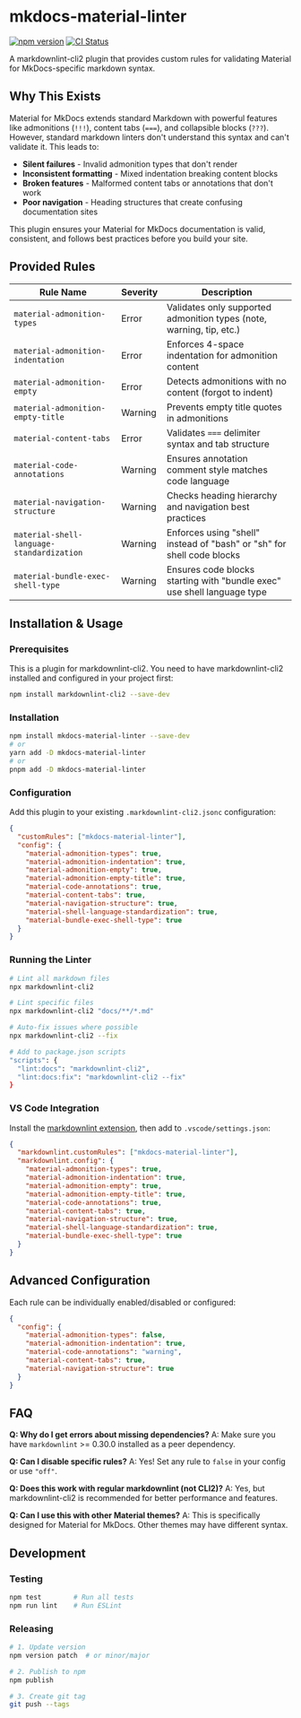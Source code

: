 # mkdocs-material-linter

[![npm version](https://img.shields.io/npm/v/mkdocs-material-linter.svg)](https://www.npmjs.com/package/mkdocs-material-linter)
[![CI Status](https://github.com/mensfeld/mkdocs-material-linter/workflows/CI/badge.svg)](https://github.com/mensfeld/mkdocs-material-linter/actions)

A markdownlint-cli2 plugin that provides custom rules for validating Material for MkDocs-specific markdown syntax.

## Why This Exists

Material for MkDocs extends standard Markdown with powerful features like admonitions (`!!!`), content tabs (`===`), and collapsible blocks (`???`). However, standard markdown linters don't understand this syntax and can't validate it. This leads to:

- **Silent failures** - Invalid admonition types that don't render
- **Inconsistent formatting** - Mixed indentation breaking content blocks
- **Broken features** - Malformed content tabs or annotations that don't work
- **Poor navigation** - Heading structures that create confusing documentation sites

This plugin ensures your Material for MkDocs documentation is valid, consistent, and follows best practices before you build your site.

## Provided Rules

| Rule Name | Severity | Description |
|-----------|----------|-------------|
| `material-admonition-types` | Error | Validates only supported admonition types (note, warning, tip, etc.) |
| `material-admonition-indentation` | Error | Enforces 4-space indentation for admonition content |
| `material-admonition-empty` | Error | Detects admonitions with no content (forgot to indent) |
| `material-admonition-empty-title` | Warning | Prevents empty title quotes in admonitions |
| `material-content-tabs` | Error | Validates `===` delimiter syntax and tab structure |
| `material-code-annotations` | Warning | Ensures annotation comment style matches code language |
| `material-navigation-structure` | Warning | Checks heading hierarchy and navigation best practices |
| `material-shell-language-standardization` | Warning | Enforces using "shell" instead of "bash" or "sh" for shell code blocks |
| `material-bundle-exec-shell-type` | Warning | Ensures code blocks starting with "bundle exec" use shell language type |

## Installation & Usage

### Prerequisites

This is a plugin for markdownlint-cli2. You need to have markdownlint-cli2 installed and configured in your project first:

```bash
npm install markdownlint-cli2 --save-dev
```

### Installation

```bash
npm install mkdocs-material-linter --save-dev
# or
yarn add -D mkdocs-material-linter
# or
pnpm add -D mkdocs-material-linter
```

### Configuration

Add this plugin to your existing `.markdownlint-cli2.jsonc` configuration:

```json
{
  "customRules": ["mkdocs-material-linter"],
  "config": {
    "material-admonition-types": true,
    "material-admonition-indentation": true,
    "material-admonition-empty": true,
    "material-admonition-empty-title": true,
    "material-code-annotations": true,
    "material-content-tabs": true,
    "material-navigation-structure": true,
    "material-shell-language-standardization": true,
    "material-bundle-exec-shell-type": true
  }
}
```

### Running the Linter

```bash
# Lint all markdown files
npx markdownlint-cli2

# Lint specific files
npx markdownlint-cli2 "docs/**/*.md"

# Auto-fix issues where possible
npx markdownlint-cli2 --fix

# Add to package.json scripts
"scripts": {
  "lint:docs": "markdownlint-cli2",
  "lint:docs:fix": "markdownlint-cli2 --fix"
}
```

### VS Code Integration

Install the [markdownlint extension](https://marketplace.visualstudio.com/items?itemName=DavidAnson.vscode-markdownlint), then add to `.vscode/settings.json`:

```json
{
  "markdownlint.customRules": ["mkdocs-material-linter"],
  "markdownlint.config": {
    "material-admonition-types": true,
    "material-admonition-indentation": true,
    "material-admonition-empty": true,
    "material-admonition-empty-title": true,
    "material-code-annotations": true,
    "material-content-tabs": true,
    "material-navigation-structure": true,
    "material-shell-language-standardization": true,
    "material-bundle-exec-shell-type": true
  }
}
```

## Advanced Configuration

Each rule can be individually enabled/disabled or configured:

```json
{
  "config": {
    "material-admonition-types": false,
    "material-admonition-indentation": true,
    "material-code-annotations": "warning",
    "material-content-tabs": true,
    "material-navigation-structure": true
  }
}
```

## FAQ

**Q: Why do I get errors about missing dependencies?**
A: Make sure you have `markdownlint` >= 0.30.0 installed as a peer dependency.

**Q: Can I disable specific rules?**
A: Yes! Set any rule to `false` in your config or use `"off"`.

**Q: Does this work with regular markdownlint (not CLI2)?**
A: Yes, but markdownlint-cli2 is recommended for better performance and features.

**Q: Can I use this with other Material themes?**
A: This is specifically designed for Material for MkDocs. Other themes may have different syntax.

## Development

### Testing

```bash
npm test        # Run all tests
npm run lint    # Run ESLint
```

### Releasing

```bash
# 1. Update version
npm version patch  # or minor/major

# 2. Publish to npm
npm publish

# 3. Create git tag
git push --tags
```